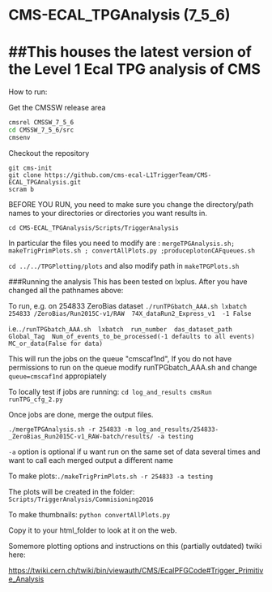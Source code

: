 # CMS-ECAL_TPGAnalysis (7_5_6)

##This houses the latest version of the Level 1 Ecal TPG analysis of CMS
======================================================================
How to run:

Get the CMSSW release area
```bash
cmsrel CMSSW_7_5_6
cd CMSSW_7_5_6/src
cmsenv
```

Checkout the repository
```
git cms-init
git clone https://github.com/cms-ecal-L1TriggerTeam/CMS-ECAL_TPGAnalysis.git
scram b
``` 


BEFORE YOU RUN, you need to make sure you change the directory/path names to your directories or directories you want results in.

 `cd CMS-ECAL_TPGAnalysis/Scripts/TriggerAnalysis`

In particular the files you need to modify are : `mergeTPGAnalysis.sh; makeTrigPrimPlots.sh ; convertAllPlots.py ;produceplotonCAFqueues.sh `

  `cd ../../TPGPlotting/plots` and also modify path in `makeTPGPlots.sh`
  
  
  ###Running the analysis
  This has been tested on lxplus. After you have changed all the pathnames above:
  
  To run, e.g. on 254833 ZeroBias dataset
  ```./runTPGbatch_AAA.sh lxbatch 254833 /ZeroBias/Run2015C-v1/RAW  74X_dataRun2_Express_v1  -1 False```
  
  i.e.```./runTPGbatch_AAA.sh  lxbatch  run_number  das_dataset_path Global_Tag  Num_of_events_to_be_processed(-1 defaults to all events) MC_or_data(False for data)```
  
  This will run the jobs on the queue "cmscaf1nd", If you do not have permissions to run on the queue modify runTPGbatch_AAA.sh and change `queue=cmscaf1nd` appropiately
  
  To locally test if jobs are running:
  `cd log_and_results
  cmsRun runTPG_cfg_2.py`
  
  Once jobs are done, merge the output files.

  ```./mergeTPGAnalysis.sh -r 254833 -m log_and_results/254833-_ZeroBias_Run2015C-v1_RAW-batch/results/ -a testing```
  
  `-a` option is optional if u want run on the same set of data several times and want to call each merged output a different name

  To make plots:`./makeTrigPrimPlots.sh -r 254833 -a testing`

  The plots will be created in the folder: `Scripts/TriggerAnalysis/Commisioning2016`
  
  To make thumbnails: `python convertAllPlots.py`

  Copy it to your html_folder to look at it on the web.
  

       
Somemore plotting options and instructions on this (partially outdated) twiki here:

https://twiki.cern.ch/twiki/bin/viewauth/CMS/EcalPFGCode#Trigger_Primitive_Analysis


